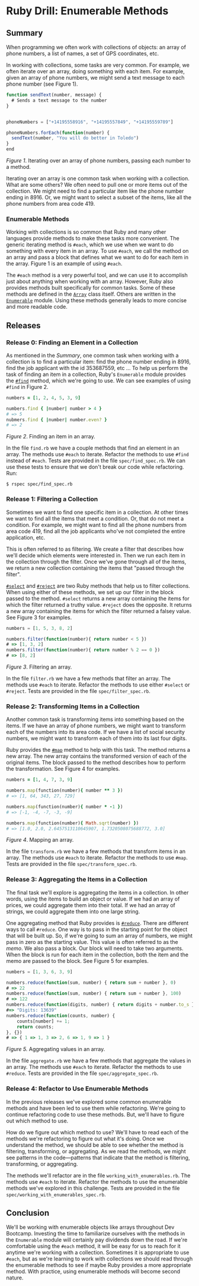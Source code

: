 # Ruby Drill: Enumerable Methods

## Summary
When programming we often work with collections of objects: an array of phone numbers, a list of names, a set of GPS coordinates, etc.

In working with collections, some tasks are very common.  For example, we often iterate over an array, doing something with each item.  For example, given an array of phone numbers, we might send a text message to each phone number (see Figure 1).

```javascript
function sendText(number, message) {
  # Sends a text message to the number
}


phoneNumbers = ["+14195558916", "+14195557849", "+14195559789"]

phoneNumbers.forEach(function(number) {
  sendText(number, "You will do better in Toledo")
}
end
```
*Figure 1*.  Iterating over an array of phone numbers, passing each number to a method.


Iterating over an array is one common task when working with a collection.  What are some others?  We often need to pull one or more items out of the collection.  We might need to find a particular item like the phone number ending in 8916.  Or, we might want to select a subset of the items, like all the phone numbers from area code 419.


### Enumerable Methods
Working with collections is so common that Ruby and many other languages provide methods to make these tasks more convenient.  The generic iterating method is `#each`, which we use when we want to do something with every item in an array.  To use `#each`, we call the method on an array and pass a block that defines what we want to do for each item in the array.  Figure 1 is an example of using `#each`.

The `#each` method is a very powerful tool, and we can use it to accomplish just about anything when working with an array.  However, Ruby also provides methods built specifically for common tasks.  Some of these methods are defined in the [`Array`][ruby array] class itself.  Others are written in the [`Enumerable`][ruby enumerable] module.  Using these methods generally leads to more concise and more readable code.


## Releases
### Release 0:  Finding an Element in a Collection
As mentioned in the *Summary*, one common task when working with a collection is to find a particular item: find the phone number ending in 8916, find the job applicant with the id 353687559, etc ...  To help us perform the task of finding an item in a collection, Ruby's `Enumerable` module provides the [`#find`][ruby find] method, which we're going to use.  We can see examples of using `#find` in Figure 2.

```ruby (нет в js)
numbers = [1, 2, 4, 5, 3, 9]

numbers.find { |number| number > 4 }
# => 5
nubmers.find { |number| number.even? }
# => 2
```
*Figure 2*.  Finding an item in an array.

In the file `find.rb` we have a couple methods that find an element in an array.  The methods use `#each` to iterate.  Refactor the methods to use `#find` instead of `#each`.  Tests are provided in the file `spec/find_spec.rb`.  We can use these tests to ensure that we don't break our code while refactoring.  Run:

```
$ rspec spec/find_spec.rb
```


### Release 1:  Filtering a Collection
Sometimes we want to find one specific item in a collection.  At other times we want to find all the items that meet a condition.  Or, that do not meet a condition.  For example, we might want to find all the phone numbers from area code 419, find all the job applicants who've not completed the entire application, etc.

This is often referred to as filtering.  We create a filter that describes how we'll decide which elements were interested in.  Then we run each item in the collection through the filter.  Once we've gone through all of the items, we return a new collection containing the items that "passed through the filter".

[`#select`][ruby select] and [`#reject`][ruby reject] are two Ruby methods that help us to filter collections.  When using either of these methods, we set up our filter in the block passed to the method.  `#select` returns a new array containing the items for which the filter returned a truthy value.  `#reject` does the opposite.  It returns a new array containing the items for which the filter returned a falsey value.  See Figure 3 for examples.

```javascript
numbers = [1, 5, 3, 8, 2]

numbers.filter(function(number){ return number < 5 })
# => [1, 3, 2]
numbers.filter(function(number){ return number % 2 == 0 })
# => [8, 2]
```
*Figure 3*. Filtering an array.

In the file `filter.rb` we have a few methods that filter an array.  The methods use `#each` to iterate.  Refactor the methods to use either `#select` or `#reject`.  Tests are provided in the file `spec/filter_spec.rb`.


### Release 2:  Transforming Items in a Collection
Another common task is transforming items into something based on the items.  If we have an array of phone numbers, we might want to transform each of the numbers into its area code.  If we have a list of social security numbers, we might want to transform each of them into its last four digits.

Ruby provides the [`#map`][ruby map] method to help with this task.  The method returns a new array.  The new array contains the transformed version of each of the original items.  The block passed to the method describes how to perform the transformation.  See Figure 4 for examples.

```ruby
numbers = [1, 4, 7, 3, 9]

numbers.map(function(number){ number ** 3 })
# => [1, 64, 343, 27, 729]

numbers.map(function(number){ number * -1 })
# => [-1, -4, -7, -3, -9]

numbers.map(function(number){ Math.sqrt(number) })
# => [1.0, 2.0, 2.6457513110645907, 1.7320508075688772, 3.0]
```
*Figure 4*.  Mapping an array.

In the file `transform.rb` we have a few methods that transform items in an array.  The methods use `#each` to iterate.  Refactor the methods to use `#map`.  Tests are provided in the file `spec/transform_spec.rb`.


### Release 3:  Aggregating the Items in a Collection
The final task we'll explore is aggregating the items in a collection.  In other words, using the items to build an object or value.  If we had an array of prices, we could aggregate them into their total.  If we had an array of strings, we could aggregate them into one large string.  

One aggregating method that Ruby provides is [`#reduce`][ruby reduce].  There are different ways to call `#reduce`.  One way is to pass in the starting point for the object that will be built up.  So, if we're going to sum an array of numbers, we might pass in zero as the starting value.  This value is often referred to as the *memo*.  We also pass a block.  Our block will need to take two arguments.  When the block is run for each item in the collection, both the item and the memo are passed to the block.  See Figure 5 for examples.

```javascript
numbers = [1, 3, 6, 3, 9]

numbers.reduce(function(sum, number) { return sum + number }, 0)
# => 22
numbers.reduce(function(sum, number) { return sum + number }, 100)
# => 122
numbers.reduce(function(digits, number) { return digits + number.to_s }, "Digits: ")
#=> "Digits: 13639"
numbers.reduce(function(counts, number) {
	counts[number] += 1;
	return counts;
}, {})
# => { 1 => 1, 3 => 2, 6 => 1, 9 => 1 }
```
*Figure 5.*  Aggregating values in an array.

In the file `aggregate.rb` we have a few methods that aggregate the values in an array.  The methods use `#each` to iterate.  Refactor the methods to use `#reduce`.  Tests are provided in the file `spec/aggregate_spec.rb`.


### Release 4:  Refactor to Use Enumerable Methods
In the previous releases we've explored some common enumerable methods and have been led to use them while refactoring.  We're going to continue refactoring code to use these methods.  But, we'll have to figure out which method to use.

How do we figure out which method to use?  We'll have to read each of the methods we're refactoring to figure out what it's doing.  Once we understand the method, we should be able to see whether the method is filtering, transforming, or aggregating.  As we read the methods, we might see patterns in the code—patterns that indicate that the method is filtering, transforming, or aggregating.

The methods we'll refactor are in the file `working_with_enumerables.rb`.  The methods use `#each` to iterate.  Refactor the methods to use the enumerable methods we've explored in this challenge.  Tests are provided in the file `spec/working_with_enumerables_spec.rb`.


## Conclusion
We'll be working with enumerable objects like arrays throughout Dev Bootcamp.  Investing the time to familiarize ourselves with the methods in the `Enumerable` module will certainly pay dividends down the road.  If we're comfortable using the `#each` method, it will be easy for us to reach for it anytime we're working with a collection.  Sometimes it is appropriate to use `#each`, but as we're learning to work with collections we should read through the enumerable methods to see if maybe Ruby provides a more appropriate method.  With practice, using enumerable methods will become second nature.


[ruby array]: http://ruby-doc.org/core-2.2.0/Array.html
[ruby enumerable]: http://ruby-doc.org/core-2.2.0/Enumerable.html
[ruby find]: http://ruby-doc.org/core-2.2.0/Enumerable.html#method-i-find
[ruby map]: http://ruby-doc.org/core-2.2.0/Array.html#method-i-map
[ruby reduce]: http://ruby-doc.org/core-2.2.0/Enumerable.html#method-i-reduce
[ruby reject]: http://ruby-doc.org/core-2.2.0/Array.html#method-i-reject
[ruby select]: http://ruby-doc.org/core-2.2.0/Array.html#method-i-select

